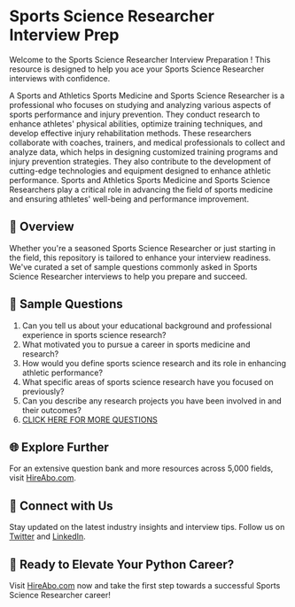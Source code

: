 # Sports Science Researcher Interview Prep

Welcome to the Sports Science Researcher Interview Preparation ! This resource is designed to help you ace your Sports Science Researcher interviews with confidence.

A Sports and Athletics Sports Medicine and Sports Science Researcher is a professional who focuses on studying and analyzing various aspects of sports performance and injury prevention. They conduct research to enhance athletes' physical abilities, optimize training techniques, and develop effective injury rehabilitation methods. These researchers collaborate with coaches, trainers, and medical professionals to collect and analyze data, which helps in designing customized training programs and injury prevention strategies. They also contribute to the development of cutting-edge technologies and equipment designed to enhance athletic performance. Sports and Athletics Sports Medicine and Sports Science Researchers play a critical role in advancing the field of sports medicine and ensuring athletes' well-being and performance improvement.

## 🚀 Overview

Whether you're a seasoned Sports Science Researcher or just starting in the field, this repository is tailored to enhance your interview readiness. We've curated a set of sample questions commonly asked in Sports Science Researcher interviews to help you prepare and succeed.

## 📝 Sample Questions

1. Can you tell us about your educational background and professional experience in sports science research?
2. What motivated you to pursue a career in sports medicine and research?
3. How would you define sports science research and its role in enhancing athletic performance?
4. What specific areas of sports science research have you focused on previously?
5. Can you describe any research projects you have been involved in and their outcomes?
6. [CLICK HERE FOR MORE QUESTIONS](https://hireabo.com/job/15_1_35/Sports%20Science%20Researcher)

## 🌐 Explore Further

For an extensive question bank and more resources across 5,000 fields, visit [HireAbo.com](https://www.hireabo.com).

## 📱 Connect with Us

Stay updated on the latest industry insights and interview tips. Follow us on [Twitter](https://twitter.com/hireabo) and [LinkedIn](https://www.linkedin.com/in/hire-abo-3609972a8/).

## 🚀 Ready to Elevate Your Python Career?

Visit [HireAbo.com](https://www.hireabo.com) now and take the first step towards a successful Sports Science Researcher career!